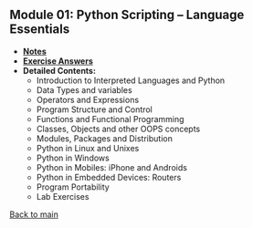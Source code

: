 ## Module 01: Python Scripting – Language Essentials

- **[Notes](notes.md)**
- **[Exercise Answers](exercises/README.md)**
- **Detailed Contents:**
  - Introduction to Interpreted Languages and Python
  - Data Types and variables
  - Operators and Expressions
  - Program Structure and Control
  - Functions and Functional Programming
  - Classes, Objects and other OOPS concepts
  - Modules, Packages and Distribution
  - Python in Linux and Unixes
  - Python in Windows
  - Python in Mobiles: iPhone and Androids
  - Python in Embedded Devices: Routers
  - Program Portability
  - Lab Exercises

[Back to main](https://github.com/rot0xd/SecurityTube/blob/master/SPSE/README.md)
